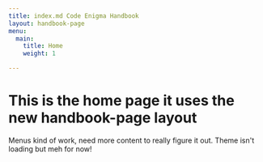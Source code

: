 ```yaml
---
title: index.md Code Enigma Handbook
layout: handbook-page
menu:
  main:
    title: Home
    weight: 1

---
```

# This is the home page it uses the new handbook-page layout

Menus kind of work, need more content to really figure it out.
Theme isn't loading but meh for now!
